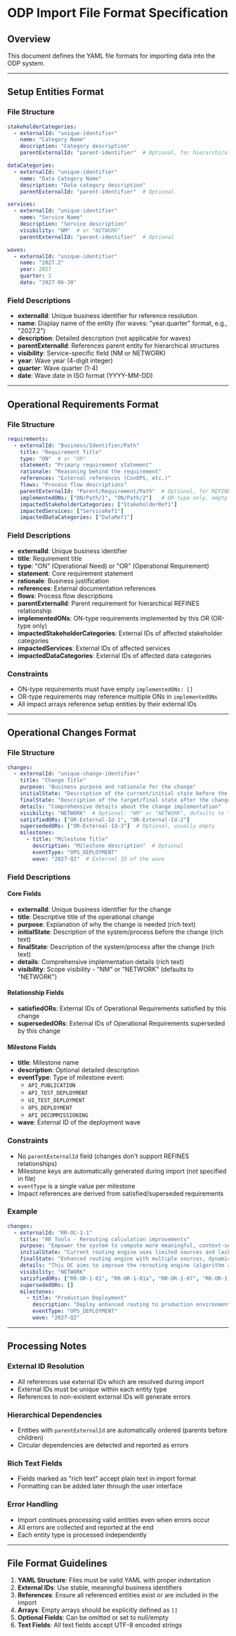 # ODP Import File Format Specification

## Overview
This document defines the YAML file formats for importing data into the ODP system.

---

## Setup Entities Format

### File Structure
```yaml
stakeholderCategories:
  - externalId: "unique-identifier"
    name: "Category Name"
    description: "Category description"
    parentExternalId: "parent-identifier"  # Optional, for hierarchical relationships

dataCategories:
  - externalId: "unique-identifier"
    name: "Data Category Name"
    description: "Data category description"
    parentExternalId: "parent-identifier"  # Optional

services:
  - externalId: "unique-identifier"
    name: "Service Name"
    description: "Service description"
    visibility: "NM"  # or "NETWORK"
    parentExternalId: "parent-identifier"  # Optional

waves:
  - externalId: "unique-identifier"
    name: "2027.2"
    year: 2027
    quarter: 2
    date: "2027-06-30"
```

### Field Descriptions
- **externalId**: Unique business identifier for reference resolution
- **name**: Display name of the entity (for waves: "year.quarter" format, e.g., "2027.2")
- **description**: Detailed description (not applicable for waves)
- **parentExternalId**: References parent entity for hierarchical structures
- **visibility**: Service-specific field (NM or NETWORK)
- **year**: Wave year (4-digit integer)
- **quarter**: Wave quarter (1-4)
- **date**: Wave date in ISO format (YYYY-MM-DD)

---

## Operational Requirements Format

### File Structure
```yaml
requirements:
  - externalId: "Business/Identifier/Path"
    title: "Requirement Title"
    type: "ON"  # or "OR"
    statement: "Primary requirement statement"
    rationale: "Reasoning behind the requirement"
    references: "External references (ConOPS, etc.)"
    flows: "Process flow descriptions"
    parentExternalId: "Parent/Requirement/Path"  # Optional, for REFINES hierarchy
    implementedONs: ["ON/Path/1", "ON/Path/2"]   # OR-type only, empty for ON-type
    impactedStakeholderCategories: ["StakeholderRef1"]
    impactedServices: ["ServiceRef1"]
    impactedDataCategories: ["DataRef1"]
```

### Field Descriptions
- **externalId**: Unique business identifier
- **title**: Requirement title
- **type**: "ON" (Operational Need) or "OR" (Operational Requirement)
- **statement**: Core requirement statement
- **rationale**: Business justification
- **references**: External documentation references
- **flows**: Process flow descriptions
- **parentExternalId**: Parent requirement for hierarchical REFINES relationship
- **implementedONs**: ON-type requirements implemented by this OR (OR-type only)
- **impactedStakeholderCategories**: External IDs of affected stakeholder categories
- **impactedServices**: External IDs of affected services
- **impactedDataCategories**: External IDs of affected data categories

### Constraints
- ON-type requirements must have empty `implementedONs: []`
- OR-type requirements may reference multiple ONs in `implementedONs`
- All impact arrays reference setup entities by their external IDs

---

## Operational Changes Format

### File Structure
```yaml
changes:
  - externalId: "unique-change-identifier"
    title: "Change Title"
    purpose: "Business purpose and rationale for the change"
    initialState: "Description of the current/initial state before the change"
    finalState: "Description of the target/final state after the change"
    details: "Comprehensive details about the change implementation"
    visibility: "NETWORK"  # Optional: "NM" or "NETWORK", defaults to "NETWORK"
    satisfiedORs: ["OR-External-Id-1", "OR-External-Id-2"]
    supersededORs: ["OR-External-Id-3"]  # Optional, usually empty
    milestones:
      - title: "Milestone Title"
        description: "Milestone description"  # Optional
        eventType: "OPS_DEPLOYMENT"
        wave: "2027-Q2"  # External ID of the wave
```

### Field Descriptions

#### Core Fields
- **externalId**: Unique business identifier for the change
- **title**: Descriptive title of the operational change
- **purpose**: Explanation of why the change is needed (rich text)
- **initialState**: Description of the system/process before the change (rich text)
- **finalState**: Description of the system/process after the change (rich text)
- **details**: Comprehensive implementation details (rich text)
- **visibility**: Scope visibility - "NM" or "NETWORK" (defaults to "NETWORK")

#### Relationship Fields
- **satisfiedORs**: External IDs of Operational Requirements satisfied by this change
- **supersededORs**: External IDs of Operational Requirements superseded by this change

#### Milestone Fields
- **title**: Milestone name
- **description**: Optional detailed description
- **eventType**: Type of milestone event:
    - `API_PUBLICATION`
    - `API_TEST_DEPLOYMENT`
    - `UI_TEST_DEPLOYMENT`
    - `OPS_DEPLOYMENT`
    - `API_DECOMMISSIONING`
- **wave**: External ID of the deployment wave

### Constraints
- No `parentExternalId` field (changes don't support REFINES relationships)
- Milestone keys are automatically generated during import (not specified in file)
- `eventType` is a single value per milestone
- Impact references are derived from satisfied/superseded requirements

### Example
```yaml
changes:
  - externalId: "RR-OC-1-1"
    title: "RR Tools - Rerouting calculation improvements"
    purpose: "Empower the system to compute more meaningful, context-sensitive routing options"
    initialState: "Current routing engine uses limited sources and lacks dynamic recalculation"
    finalState: "Enhanced routing engine with multiple sources, dynamic updates, and context awareness"
    details: "This OC aims to improve the rerouting engine (algorithm and sources). The improvements focus on delivering RR alternatives that are not only technically valid but also operationally sound."
    visibility: "NETWORK"
    satisfiedORs: ["RR-OR-1-01", "RR-OR-1-01a", "RR-OR-1-07", "RR-OR-1-13"]
    supersededORs: []
    milestones:
      - title: "Production Deployment"
        description: "Deploy enhanced routing to production environment"
        eventType: "OPS_DEPLOYMENT"
        wave: "2027-Q2"
```

---

## Processing Notes

### External ID Resolution
- All references use external IDs which are resolved during import
- External IDs must be unique within each entity type
- References to non-existent external IDs will generate errors

### Hierarchical Dependencies
- Entities with `parentExternalId` are automatically ordered (parents before children)
- Circular dependencies are detected and reported as errors

### Rich Text Fields
- Fields marked as "rich text" accept plain text in import format
- Formatting can be added later through the user interface

### Error Handling
- Import continues processing valid entities even when errors occur
- All errors are collected and reported at the end
- Each entity type is processed independently

---

## File Format Guidelines

1. **YAML Structure**: Files must be valid YAML with proper indentation
2. **External IDs**: Use stable, meaningful business identifiers
3. **References**: Ensure all referenced entities exist or are included in the import
4. **Arrays**: Empty arrays should be explicitly defined as `[]`
5. **Optional Fields**: Can be omitted or set to null/empty
6. **Text Fields**: All text fields accept UTF-8 encoded strings